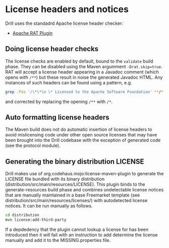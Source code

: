 # License headers and notices

Drill uses the standadrd Apache license header checker:

* [Apache RAT Plugin](http://creadur.apache.org/rat/apache-rat-plugin/)

## Doing license header checks

The license checks are enabled by default, bound to the `validate` build
phase. They can be disabled using the Maven argumment `-Drat.skip=true`. RAT
will accept a license header appearing in a Javadoc comment (which opens with
`/**`) but these result in noise the generated Javadoc HTML. Any instances
of such headers can be found using a pattern, e.g.

```sh
grep -Pzo '/\*\*\n \* Licensed to the Apache Software Foundation' **/*.java
```

and corrected by replacing the opening `/**` with `/*`.

## Auto formatting license headers

The Maven build does not do automatic insertion of license headers to
avoid mislicensing code under other open source licenses that may have been
brought into the Drill codebase with the exception of generated code (see
the protocol module).

## Generating the binary distribution LICENSE

Drill makes use of org.codehaus.mojo:license-maven-plugin to
generate the LICENSE file bundled with its binary distribution
(distribution/src/main/resources/LICENSE). This plugin binds to
the generate-resources build phase and combines undetectable license
notices that are manually maintained in a base Freemarket template (see
distribution/src/main/resources/licenses/) with autodetected license
notices. It can be run manually as follows.

```sh
cd distribution
mvn license:add-third-party
```

If a depdedency that the plugin cannot lookup a license for has been introduced
then it will fail with an instruction to add determine the license manually
and add it to the MISSING.properties file.
